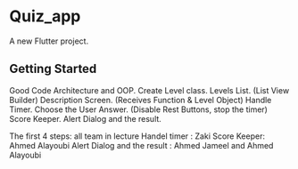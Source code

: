 # Quiz_app

A new Flutter project.

## Getting Started

Good Code Architecture and OOP.
Create Level class.
Levels List. (List View Builder)
Description Screen. (Receives Function & Level Object)
Handle Timer.
Choose the User Answer. (Disable Rest Buttons, stop the timer)
Score Keeper.
Alert Dialog and the result.

The first 4 steps: all team in lecture 
Handel timer : Zaki
Score Keeper: Ahmed Alayoubi
Alert Dialog and the result : Ahmed Jameel and Ahmed Alayoubi